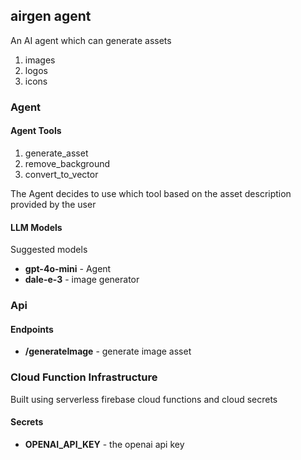 ## airgen agent

An AI agent which can generate assets

1. images
2. logos
3. icons

### Agent

####  Agent Tools

1. generate_asset
2. remove_background
3. convert_to_vector

The Agent decides to use which tool based on the asset description provided by the user

#### LLM Models

Suggested models 

- **gpt-4o-mini** - Agent 
- **dale-e-3** - image generator

### Api

#### Endpoints

- **/generateImage** - generate image asset

### Cloud Function Infrastructure

Built using serverless firebase cloud functions and cloud secrets

#### Secrets

- **OPENAI_API_KEY** - the openai api key